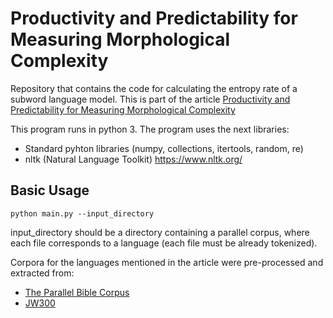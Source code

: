 # Productivity and Predictability for Measuring Morphological Complexity


Repository that contains the code for calculating the entropy rate of a subword language model. This is part of the article [Productivity and Predictability for Measuring Morphological Complexity](https://www.mdpi.com/1099-4300/22/1/48)

This program runs in python 3. The program uses the next libraries:

* Standard pyhton libraries (numpy, collections, itertools, random, re)
* nltk (Natural Language Toolkit) https://www.nltk.org/ 

## Basic Usage

``python main.py --input_directory``

input_directory should be a directory containing a parallel corpus, where each file corresponds to a language (each file must be already tokenized). 

Corpora for the languages mentioned in the article were pre-processed and extracted from:
- [The Parallel Bible Corpus](http://www.christianbentz.de/MLC2019_data.html) 
- [JW300](http://opus.nlpl.eu/JW300.php)

